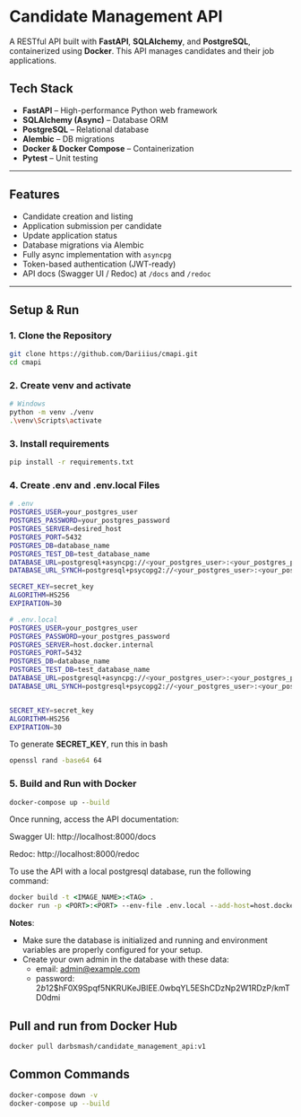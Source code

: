 # Candidate Management API

A RESTful API built with **FastAPI**, **SQLAlchemy**, and **PostgreSQL**, containerized using **Docker**. This API manages candidates and their job applications.

## Tech Stack

- **FastAPI** – High-performance Python web framework
- **SQLAlchemy (Async)** – Database ORM
- **PostgreSQL** – Relational database
- **Alembic** – DB migrations
- **Docker & Docker Compose** – Containerization
- **Pytest** – Unit testing

---

## Features

- Candidate creation and listing
- Application submission per candidate
- Update application status
- Database migrations via Alembic
- Fully async implementation with `asyncpg`
- Token-based authentication (JWT-ready)
- API docs (Swagger UI / Redoc) at `/docs` and `/redoc`

---

## Setup & Run

### 1. Clone the Repository

```bash
git clone https://github.com/Dariiius/cmapi.git
cd cmapi
```

### 2. Create venv and activate

```bash
# Windows
python -m venv ./venv
.\venv\Scripts\activate
```

### 3. Install requirements

```bash
pip install -r requirements.txt
```


### 4. Create .env and .env.local Files

```bash
# .env
POSTGRES_USER=your_postgres_user
POSTGRES_PASSWORD=your_postgres_password
POSTGRES_SERVER=desired_host
POSTGRES_PORT=5432
POSTGRES_DB=database_name
POSTGRES_TEST_DB=test_database_name
DATABASE_URL=postgresql+asyncpg://<your_postgres_user>:<your_postgres_password>@<desired_host>:5423/<database_name>
DATABASE_URL_SYNCH=postgresql+psycopg2://<your_postgres_user>:<your_postgres_password>@<desired_host>:53432/<database_name>

SECRET_KEY=secret_key
ALGORITHM=HS256
EXPIRATION=30
```

```bash
# .env.local
POSTGRES_USER=your_postgres_user
POSTGRES_PASSWORD=your_postgres_password
POSTGRES_SERVER=host.docker.internal
POSTGRES_PORT=5432
POSTGRES_DB=database_name
POSTGRES_TEST_DB=test_database_name
DATABASE_URL=postgresql+asyncpg://<your_postgres_user>:<your_postgres_password>@host.docker.internal:5432/<database_name>
DATABASE_URL_SYNCH=postgresql+psycopg2://<your_postgres_user>:<your_postgres_password>@host.docker.internal:5432/<database_name>


SECRET_KEY=secret_key
ALGORITHM=HS256
EXPIRATION=30
```

To generate **SECRET_KEY**, run this in bash

```bash
openssl rand -base64 64
```

### 5. Build and Run with Docker

```cmd
docker-compose up --build
```
Once running, access the API documentation:

Swagger UI: http://localhost:8000/docs

Redoc: http://localhost:8000/redoc


To use the API with a local postgresql database, run the following command:

```cmd
docker build -t <IMAGE_NAME>:<TAG> .
docker run -p <PORT>:<PORT> --env-file .env.local --add-host=host.docker.internal:host-gateway <IMAGE_NAME>:<TAG>
```

**Notes**: 
-  Make sure the database is initialized and running and environment variables are properly configured for your setup. 
-  Create your own admin in the database with these data:
    - email: admin@example.com
    - password: $2b$12$hF0X9Spqf5NKRUKeJBlEE.0wbqYL5EShCDzNp2W1RDzP/kmTD0dmi

## Pull and run from Docker Hub
```bash
docker pull darbsmash/candidate_management_api:v1
```

## Common Commands

```bash
docker-compose down -v
docker-compose up --build
```
